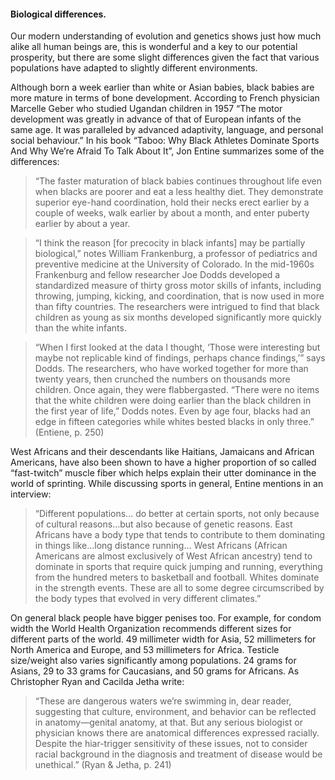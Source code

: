 


#### Biological differences.


Our modern understanding of evolution and genetics shows just how much alike all human beings are, this is wonderful and a key to our potential prosperity, but there are some slight differences given the fact that various populations have adapted to slightly different environments.

Although born a week earlier than white or Asian babies, black babies are more mature in terms of bone development. According to French physician Marcelle Geber who studied Ugandan children in 1957 “The motor development was greatly in advance of that of European infants of the same age. It was paralleled by advanced adaptivity, language, and personal social behaviour.” In his book “Taboo: Why Black Athletes Dominate Sports And Why We’re Afraid To Talk About It”, Jon Entine summarizes some of the differences:

>“The faster maturation of black babies continues throughout life even when blacks are poorer and eat a less healthy diet. They demonstrate superior eye-hand coordination, hold their necks erect earlier by a couple of weeks, walk earlier by about a month, and enter puberty earlier by about a year.

>“I think the reason [for precocity in black infants] may be partially biological,” notes William Frankenburg, a professor of pediatrics and preventive medicine at the University of Colorado. In the mid-1960s Frankenburg and fellow researcher Joe Dodds developed a standardized measure of thirty gross motor skills of infants, including throwing, jumping, kicking, and coordination, that is now used in more than fifty countries. The researchers were intrigued to find that black children as young as six months developed significantly more quickly than the white infants.

>“When I first looked at the data I thought, ‘Those were interesting but maybe not replicable kind of findings, perhaps chance findings,’” says Dodds. The researchers, who have worked together for more than twenty years, then crunched the numbers on thousands more children. Once again, they were flabbergasted. “There were no items that the white children were doing earlier than the black children in the first year of life,” Dodds notes. Even by age four, blacks had an edge in fifteen categories while whites bested blacks in only three.” (Entiene, p. 250)


West Africans and their descendants like Haitians, Jamaicans and African Americans, have also been shown to have a higher proportion of so called “fast-twitch” muscle fiber which helps explain their utter dominance in the world of sprinting. While discussing sports in general, Entine mentions in an interview:

>“Different populations... do better at certain sports, not only because of cultural reasons...but also because of genetic reasons. East Africans have a body type that tends to contribute to them dominating in things like...long distance running... West Africans (African Americans are almost exclusively of West African ancestry) tend to dominate in sports that require quick jumping and running, everything from the hundred meters to basketball and football. Whites dominate in the strength events. These are all to some degree circumscribed by the body types that evolved in very different climates.”

On general black people have bigger penises too. For example, for condom width the World Health Organization recommends different sizes for different parts of the world. 49 millimeter width for Asia, 52 millimeters for North America and Europe, and 53 millimeters for Africa. Testicle size/weight also varies significantly among populations. 24 grams for Asians, 29 to 33 grams for Caucasians, and 50 grams for Africans. As Christopher Ryan and Cacilda Jetha write:

>“These are dangerous waters we’re swimming in, dear reader, suggesting that culture, environment, and behavior can be reflected in anatomy—genital anatomy, at that. But any serious biologist or physician knows there are anatomical differences expressed racially. Despite the hiar-trigger sensitivity of these issues, not to consider racial background in the diagnosis and treatment of disease would be unethical.” (Ryan & Jetha, p. 241)

